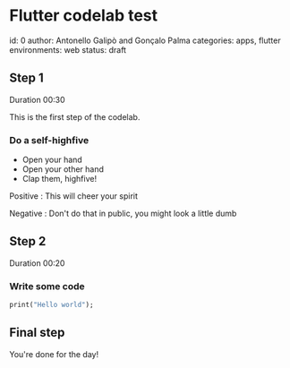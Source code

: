 # Flutter codelab test
id: 0
author: Antonello Galipò and Gonçalo Palma
categories: apps, flutter
environments: web
status: draft

## Step 1
Duration 00:30

This is the first step of the codelab.
### Do a self-highfive
* Open your hand
* Open your other hand
* Clap them, highfive!

Positive
: This will cheer your spirit

Negative
: Don't do that in public, you might look a little dumb

## Step 2
Duration 00:20

### Write some code
``` dart
print("Hello world");
```

## Final step
You're done for the day!